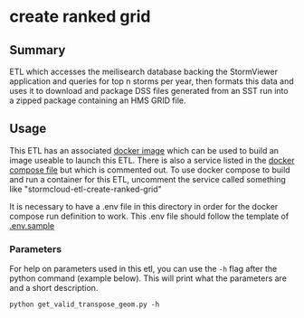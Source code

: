 # create ranked grid

## Summary

ETL which accesses the meilisearch database backing the StormViewer application and queries for top n storms per year, then formats this data and uses it to download and package DSS files generated from an SST run into a zipped package containing an HMS GRID file.

## Usage

This ETL has an associated [docker image](../../../Dockerfile.create_ranked_grid) which can be used to build an image useable to launch this ETL. There is also a service listed in the [docker compose file](../../../docker-compose.yml) but which is commented out. To use docker compose to build and run a container for this ETL, uncomment the service called something like "stormcloud-etl-create-ranked-grid"

It is necessary to have a .env file in this directory in order for the docker compose run definition to work. This .env file should follow the template of [.env.sample](./.env.sample)

### Parameters

For help on parameters used in this etl, you can use the `-h` flag after the python command (example below). This will print what the parameters are and a short description.

```shell
python get_valid_transpose_geom.py -h
```

